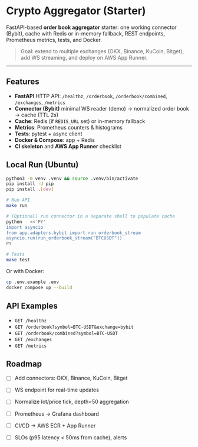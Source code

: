 # Crypto Aggregator (Starter)

FastAPI-based **order book aggregator** starter: one working connector (Bybit), cache with Redis or in-memory fallback, REST endpoints, Prometheus metrics, tests, and Docker.

> Goal: extend to multiple exchanges (OKX, Binance, KuCoin, Bitget), add WS streaming, and deploy on AWS App Runner.

---

## Features
- **FastAPI** HTTP API: `/healthz`, `/orderbook`, `/orderbook/combined`, `/exchanges`, `/metrics`
- **Connector (Bybit)** minimal WS reader (demo) → normalized order book → cache (TTL 2s)
- **Cache**: Redis (if `REDIS_URL` set) or in-memory fallback
- **Metrics**: Prometheus counters & histograms
- **Tests**: pytest + async client
- **Docker & Compose**: app + Redis
- **CI skeleton** and **AWS App Runner** checklist

## Local Run (Ubuntu)
```bash
python3 -m venv .venv && source .venv/bin/activate
pip install -U pip
pip install .[dev]

# Run API
make run

# (Optional) run connector in a separate shell to populate cache
python - <<'PY'
import asyncio
from app.adapters.bybit import run_orderbook_stream
asyncio.run(run_orderbook_stream("BTCUSDT"))
PY

# Tests
make test
```

Or with Docker:
```bash
cp .env.example .env
docker compose up --build
```

## API Examples
- `GET /healthz`
- `GET /orderbook?symbol=BTC-USDT&exchange=bybit`
- `GET /orderbook/combined?symbol=BTC-USDT`
- `GET /exchanges`
- `GET /metrics`

## Roadmap
- [ ] Add connectors: OKX, Binance, KuCoin, Bitget
- [ ] WS endpoint for real-time updates
- [ ] Normalize lot/price tick, depth=50 aggregation
- [ ] Prometheus → Grafana dashboard
- [ ] CI/CD → AWS ECR + App Runner
- [ ] SLOs (p95 latency < 50ms from cache), alerts



